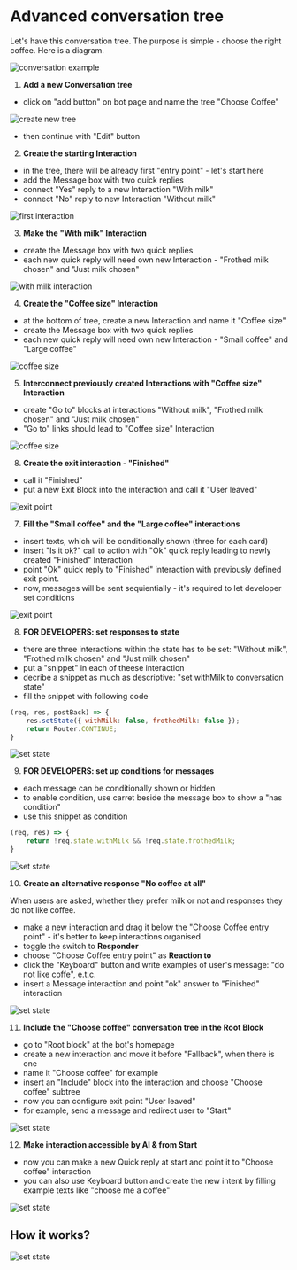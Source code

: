 # Advanced conversation tree

Let's have this conversation tree. The purpose is simple - choose the right coffee. Here is a diagram.

![conversation example](./conversation.png)

1. **Add a new Conversation tree**

  - click on "add button" on bot page and name the tree "Choose Coffee"

  ![create new tree](./addTree.png)

  - then continue with "Edit" button

2. **Create the starting Interaction**

  - in the tree, there will be already first "entry point" - let's start here
  - add the Message box with two quick replies
  - connect "Yes" reply to a new Interaction "With milk"
  - connect "No" reply to new Interaction "Without milk"

  ![first interaction](./withOrWithoutMilk.png)

3. **Make the "With milk" Interaction**

  - create the Message box with two quick replies
  - each new quick reply will need own new Interaction - "Frothed milk chosen" and "Just milk chosen"

  ![with milk interaction](./withMilk.png)

4. **Create the "Coffee size" Interaction**

  - at the bottom of tree, create a new Interaction and name it "Coffee size"
  - create the Message box with two quick replies
  - each new quick reply will need own new Interaction - "Small coffee" and "Large coffee"

  ![coffee size](./coffeeSize.png)

5. **Interconnect previously created Interactions with "Coffee size" Interaction**

  - create "Go to" blocks at interactions "Without milk", "Frothed milk chosen" and "Just milk chosen"
  - "Go to" links should lead to "Coffee size" Interaction

  ![coffee size](./interconnect.png)

8. **Create the exit interaction - "Finished"**

  - call it "Finished"
  - put a new Exit Block into the interaction and call it "User leaved"

  ![exit point](./exitPoint.png)

7. **Fill the "Small coffee" and the "Large coffee" interactions**

  - insert texts, which will be conditionally shown (three for each card)
  - insert "Is it ok?" call to action with "Ok" quick reply leading to newly created "Finished" Interaction
  - point "Ok" quick reply to "Finished" interaction with previously defined exit point.
  - now, messages will be sent sequientially - it's required to let developer set conditions

  ![exit point](./solutionInteractions.png)

8. **FOR DEVELOPERS: set responses to state**

  - there are three interactions within the state has to be set: "Without milk", "Frothed milk chosen" and "Just milk chosen"
  - put a "snippet" in each of theese interaction
  - decribe a snippet as much as descriptive: "set withMilk to conversation state"
  - fill the snippet with following code

  ```javascript
  (req, res, postBack) => {
      res.setState({ withMilk: false, frothedMilk: false });
      return Router.CONTINUE;
  }
  ```

  ![set state](./setStates.png)

9. **FOR DEVELOPERS: set up conditions for messages**

  - each message can be conditionally shown or hidden
  - to enable condition, use carret beside the message box to show a "has condition"
  - use this snippet as condition

  ```javascript
  (req, res) => {
      return !req.state.withMilk && !req.state.frothedMilk;
  }
  ```

  ![set state](./messageConditions.png)

10. **Create an alternative response "No coffee at all"**

  When users are asked, whether they prefer milk or not and responses they do not like coffee.

  - make a new interaction and drag it below the "Choose Coffee entry point" - it's better to keep interactions organised
  - toggle the switch to **Responder**
  - choose "Choose Coffee entry point" as **Reaction to**
  - click the "Keyboard" button and write examples of user's message: "do not like coffe", e.t.c.
  - insert a Message interaction and point "ok" answer to "Finished" interaction

  ![set state](./responderInteraction.png)

11. **Include the "Choose coffee" conversation tree in the Root Block**

  - go to "Root block" at the bot's homepage
  - create a new interaction and move it before "Fallback", when there is one
  - name it "Choose coffee" for example
  - insert an "Include" block into the interaction and choose "Choose coffee" subtree
  - now you can configure exit point "User leaved"
  - for example, send a message and redirect user to "Start"

  ![set state](./includeBlock.png)

12. **Make interaction accessible by AI & from Start**

  - now you can make a new Quick reply at start and point it to "Choose coffee" interaction
  - you can also use Keyboard button and create the new intent by filling example texts like "choose me a coffee"

  ![set state](./makeCoffeeAccessible.png)

## How it works?

![set state](./chooseCoffee.png)